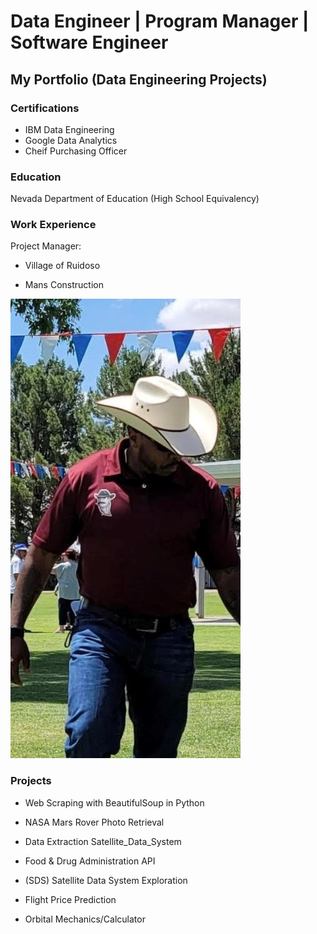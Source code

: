 # Data Engineer | Program Manager | Software Engineer
## My Portfolio (Data Engineering Projects)


### Certifications 
- IBM Data Engineering 
- Google Data Analytics
- Cheif Purchasing Officer 

### Education
Nevada Department of Education (High School Equivalency)

### Work Experience 
Project Manager:

- Village of Ruidoso

- Mans Construction

![profile image](assests/img/cropped_cowboy.jpg)

  
### Projects 
- Web Scraping with BeautifulSoup in Python

- NASA Mars Rover Photo Retrieval

- Data Extraction Satellite_Data_System

- Food & Drug Administration API

- (SDS) Satellite Data System Exploration

- Flight Price Prediction

- Orbital Mechanics/Calculator

